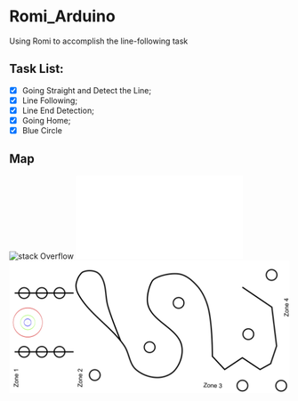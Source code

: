 # Romi_Arduino
Using Romi to accomplish the line-following task

## Task List:
- [x] Going Straight and Detect the Line;
- [x] Line Following;
- [x] Line End Detection;
- [x] Going Home;
- [x] Blue Circle

## Map
![stack Overflow](http://lmsotfy.com/so.png)
![Map](CourseWorMap_90x190cm.pdf)
![Map](CourseWorMap_90x190cm.jpg)

